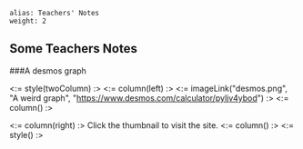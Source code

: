 ````
alias: Teachers' Notes
weight: 2
````
Some Teachers Notes
-------------------

###A desmos graph

<:= style(twoColumn) :>
<:= column(left) :>
<:= imageLink("desmos.png", "A weird graph", "https://www.desmos.com/calculator/pyljv4ybod") :>
<:= column() :>

<:= column(right) :>
Click the thumbnail to visit the site.
<:= column() :>
<:= style() :>
